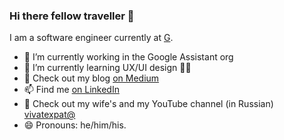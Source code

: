 ### Hi there fellow traveller 👋

I am a software engineer currently at [G](http://google.com/).

- 🔭 I’m currently working in the Google Assistant org
- 🌱 I’m currently learning UX/UI design 🧑‍🎨
- 🦉 Check out my blog [on Medium](https://alexey-gy.medium.com/)
- 📫 Find me [on LinkedIn](https://www.linkedin.com/in/alexeygy)
- 🎥 Check out my wife's and my YouTube channel (in Russian) [vivatexpat@](https://www.youtube.com/channel/UCrISAsBk7PfOqSepsHjA-bw)
- 😄 Pronouns: he/him/his.

<!--
**AlexeyGy/alexeygy** is a ✨ _special_ ✨ repository because its `README.md` (this file) appears on your GitHub profile.

Here are some ideas to get you started:

- 🔭 I’m currently working on ...
- 🌱 I’m currently learning ...
- 👯 I’m looking to collaborate on ...
- 🤔 I’m looking for help with ...
- 💬 Ask me about ...
- 📫 How to reach me: ...
- 😄 Pronouns: ...
- ⚡ Fun fact: ...
-->
